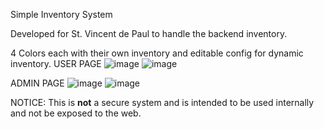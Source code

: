 Simple Inventory System

Developed for St. Vincent de Paul to handle the backend inventory.

4 Colors each with their own inventory and editable config for dynamic inventory.
USER PAGE
![image](https://github.com/user-attachments/assets/e801cbdd-fa90-4df7-9658-2c0b0593fd65)
![image](https://github.com/user-attachments/assets/2f17e934-9c24-4f39-a966-0f608447578e)

ADMIN PAGE
![image](https://github.com/user-attachments/assets/42d6c185-0c2a-46fc-95a4-43cde939ae5d)
![image](https://github.com/user-attachments/assets/9d3a45f8-d6dc-44c0-8e8b-78a53be01f67)

NOTICE:
This is **not** a secure system and is intended to be used internally and not be exposed to the web.
